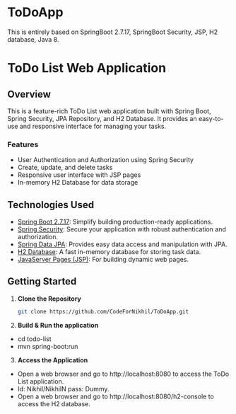# ToDoApp
This is entirely based on SpringBoot 2.7.17, SpringBoot Security, JSP, H2 database, Java 8.

# ToDo List Web Application

## Overview

This is a feature-rich ToDo List web application built with Spring Boot, Spring Security, JPA Repository, and H2 Database. It provides an easy-to-use and responsive interface for managing your tasks.

### Features

- User Authentication and Authorization using Spring Security
- Create, update, and delete tasks
- Responsive user interface with JSP pages
- In-memory H2 Database for data storage

## Technologies Used

- [Spring Boot 2.7.17]([https://spring.io/projects/spring-boot](https://github.com/spring-projects/spring-boot/wiki/Spring-Boot-2.7-Release-Notes)): Simplify building production-ready applications.
- [Spring Security](https://spring.io/projects/spring-security): Secure your application with robust authentication and authorization.
- [Spring Data JPA](https://spring.io/projects/spring-data-jpa): Provides easy data access and manipulation with JPA.
- [H2 Database](https://www.h2database.com/): A fast in-memory database for storing task data.
- [JavaServer Pages (JSP)](https://docs.oracle.com/javaee/5/tutorial/doc/bnajo.html): For building dynamic web pages.

## Getting Started

1. **Clone the Repository**

   ```bash
   git clone https://github.com/CodeForNikhil/ToDoApp.git
   
2. **Build & Run the application**

- cd todo-list
- mvn spring-boot:run

3. **Access the Application**

- Open a web browser and go to http://localhost:8080 to access the ToDo List application.
- Id: Nikhil/NikhilN pass: Dummy.
- Open a web browser and go to http://localhost:8080/h2-console to access the H2 database.
